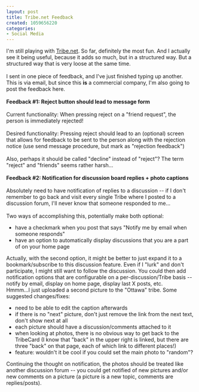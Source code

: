 ```yaml
--- 
layout: post
title: Tribe.net Feedback
created: 1059656220
categories: 
- Social Media
---
```

I'm still playing with <a href="http://www.tribe.net">Tribe.net</a>. So far, definitely the most fun. And I actually see it being useful, because it adds so much, but in a structured way. But a structured way that is very loose at the same time.<br>
<br>
I sent in one piece of feedback, and I've just finished typing up another. This is via email, but since this <strong>is</strong> a commercial company, I'm also going to post the feedback here.<br>
<br>
<strong>Feedback #1: Reject button should lead to message form</strong><br>
<br>
Current functionality: When pressing reject on a "friend request", the person is immediately rejected!<br>
<br>
Desired functionality: Pressing reject should lead to an (optional) screen that allows for feedback to be sent to the person along with the rejection notice (use send message procedure, but mark as "rejection feedback")<br>
<br>
Also, perhaps it should be called "decline" instead of "reject"? The term "reject" and "friends" seems rather harsh...<br>
<br>
<strong>Feedback #2: Notification for discussion board replies + photo captions</strong><br>
<br>
Absolutely need to have notification of replies to a discussion -- if I don't remember to go back and visit every single Tribe where I posted to a discussion forum, I'll never know that someone responded to me...<br>
<br>
Two ways of accomplishing this, potentially make both optional:
<ul><li>have a checkmark when you post that says "Notify me by email when someone responds"</li><li>have an option to automatically display discussions that you are a part of on your home page</li></ul>Actually, with the second option, it might be better to just expand it to a bookmark/subscribe to this discussion feature. Even if I "lurk" and don't participate, I might still want to follow the discussion. You could then add notification options that are configurable on a per-discussion/Tribe basis -- notify by email, display on home page, display last X posts, etc.
<br>
Hmmm...I just uploaded a second picture to the "Ottawa" tribe. Some suggested changes/fixes:
<ul><li>need to be able to edit the caption afterwards</li><li>if there is no "next" picture, don't just remove the link from the next text, don't show next at all</li><li>each picture should have a discussion/comments attached to it</li><li>when looking at photos, there is no obvious way to get back to the TribeCard (I know that "back" in the upper right is linked, but there are three "back" on that page, each of which link to different places!)</li><li>feature: wouldn't it be cool if you could set the main photo to "random"?</li></ul>Continuing the thought on notification, the photos should be treated like another discussion forum -- you could get notified of new pictures and/or new comments on a picture (a picture is a new topic, comments are replies/posts).
